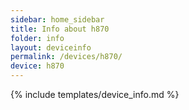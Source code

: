 ```yaml
---
sidebar: home_sidebar
title: Info about h870
folder: info
layout: deviceinfo
permalink: /devices/h870/
device: h870
---
```

{% include templates/device_info.md %}
